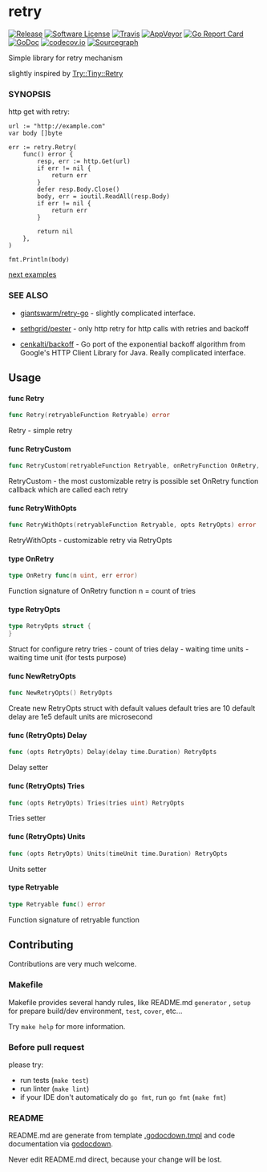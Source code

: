 # retry

[![Release](https://img.shields.io/github/release/avast/retry-go.svg?style=flat-square)](https://github.com/avast/retry-go/releases/latest)
[![Software License](https://img.shields.io/badge/license-MIT-brightgreen.svg?style=flat-square)](LICENSE.md)
[![Travis](https://img.shields.io/travis/avast/retry-go.svg?style=flat-square)](https://travis-ci.org/avast/retry-go)
[![AppVeyor](https://ci.appveyor.com/api/projects/status/fieg9gon3qlq0a9a?svg=true)](https://ci.appveyor.com/project/JaSei/retry-go)
[![Go Report Card](https://goreportcard.com/badge/github.com/avast/retry-go?style=flat-square)](https://goreportcard.com/report/github.com/avast/retry-go)
[![GoDoc](https://godoc.org/github.com/avast/retry-go?status.svg&style=flat-square)](http://godoc.org/github.com/avast/retry-go)
[![codecov.io](https://codecov.io/github/avast/retry-go/coverage.svg?branch=master)](https://codecov.io/github/avast/retry-go?branch=master)
[![Sourcegraph](https://sourcegraph.com/github.com/avast/retry-go/-/badge.svg)](https://sourcegraph.com/github.com/avast/retry-go?badge)

Simple library for retry mechanism

slightly inspired by
[Try::Tiny::Retry](https://metacpan.org/pod/Try::Tiny::Retry)


### SYNOPSIS

http get with retry:

    url := "http://example.com"
    var body []byte

    err := retry.Retry(
    	func() error {
    		resp, err := http.Get(url)
    		if err != nil {
    			return err
    		}
    		defer resp.Body.Close()
    		body, err = ioutil.ReadAll(resp.Body)
    		if err != nil {
    			return err
    		}

    		return nil
    	},
    )

    fmt.Println(body)

[next examples](https://github.com/avast/retry-go/examples)


### SEE ALSO

* [giantswarm/retry-go](https://github.com/giantswarm/retry-go) - slightly
complicated interface.

* [sethgrid/pester](https://github.com/sethgrid/pester) - only http retry for
http calls with retries and backoff

* [cenkalti/backoff](https://github.com/cenkalti/backoff) - Go port of the
exponential backoff algorithm from Google's HTTP Client Library for Java. Really
complicated interface.

## Usage

#### func  Retry

```go
func Retry(retryableFunction Retryable) error
```
Retry - simple retry

#### func  RetryCustom

```go
func RetryCustom(retryableFunction Retryable, onRetryFunction OnRetry, opts RetryOpts) error
```
RetryCustom - the most customizable retry is possible set OnRetry function
callback which are called each retry

#### func  RetryWithOpts

```go
func RetryWithOpts(retryableFunction Retryable, opts RetryOpts) error
```
RetryWithOpts - customizable retry via RetryOpts

#### type OnRetry

```go
type OnRetry func(n uint, err error)
```

Function signature of OnRetry function n = count of tries

#### type RetryOpts

```go
type RetryOpts struct {
}
```

Struct for configure retry tries - count of tries delay - waiting time units -
waiting time unit (for tests purpose)

#### func  NewRetryOpts

```go
func NewRetryOpts() RetryOpts
```
Create new RetryOpts struct with default values default tries are 10 default
delay are 1e5 default units are microsecond

#### func (RetryOpts) Delay

```go
func (opts RetryOpts) Delay(delay time.Duration) RetryOpts
```
Delay setter

#### func (RetryOpts) Tries

```go
func (opts RetryOpts) Tries(tries uint) RetryOpts
```
Tries setter

#### func (RetryOpts) Units

```go
func (opts RetryOpts) Units(timeUnit time.Duration) RetryOpts
```
Units setter

#### type Retryable

```go
type Retryable func() error
```

Function signature of retryable function

## Contributing

Contributions are very much welcome.

### Makefile

Makefile provides several handy rules, like README.md `generator` , `setup` for prepare build/dev environment, `test`, `cover`, etc...

Try `make help` for more information.

### Before pull request

please try:
* run tests (`make test`)
* run linter (`make lint`)
* if your IDE don't automaticaly do `go fmt`, run `go fmt` (`make fmt`)

### README

README.md are generate from template [.godocdown.tmpl](.godocdown.tmpl) and code documentation via [godocdown](https://github.com/robertkrimen/godocdown).

Never edit README.md direct, because your change will be lost.

